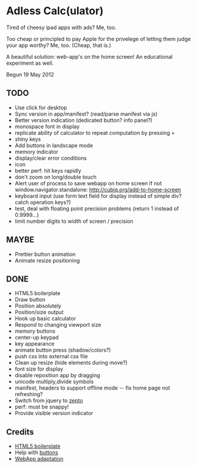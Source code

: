 # Adless Calc(ulator)

Tired of cheesy ipad apps with ads? Me, too.

Too cheap or principled to pay Apple for the privelege of letting them judge your app worthy? Me, too. (Cheap, that is.)

A beautiful solution: web-app's on the home screen! An educational experiment as well.

Begun 19 May 2012

## TODO
* Use click for desktop
* Sync version in app/manifest? (read/parse manifest via js)
* Better version indication (dedicated button? info panel?)
* monospace font in display
* replicate ability of calculator to repeat computation by pressing =
* shiny keys
* Add buttons in landscape mode
* memory indicator
* display/clear error conditions
* icon
* better perf: hit keys rapidly
* don't zoom on long/double touch
* Alert user of process to save webapp on home screen if not window.navigator.standalone: http://cubiq.org/add-to-home-screen
* keyboard input (use form text field for display instead of simple div? catch operation keys?)
* test, deal with floating point precision problems (return 1 instead of 0.9999...)
* limit number digits to width of screen / precision

## MAYBE
* Prettier button animation
* Animate resize positioning

## DONE
* HTML5 boilerplate
* Draw button
* Position absolutely
* Position/size output
* Hook up basic calculator
* Respond to changing viewport size
* memory buttons
* center-up keypad
* key appearance
* animate button press (shadow/colors?)
* push css into external css file
* Clean up resize (hide elements during move?)
* font size for display
* disable reposition app by dragging
* unicode multiply,divide symbols
* manifest, headers to support offline mode -- fix home page not refreshing?
* Switch from jquery to [zepto](http://zeptojs.com/)
* perf: must be snappy!
* Provide visible version indicator

## Credits
* [HTML5 boilerplate](http://html5boilerplate.com/)
* Help with [buttons](http://tutorialzine.com/2010/10/css3-animated-bubble-buttons/)
* [WebApp adaptation](http://matt.might.net/articles/how-to-native-iphone-ipad-apps-in-javascript/)
